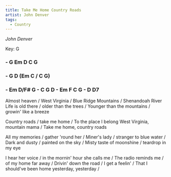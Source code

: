 ```yaml
---
title: Take Me Home Country Roads
artist: John Denver
tags: 
  - Country
---
```

*John Denver*

Key: G
### - G Em D C G 
### - G D (Em C / C G)
### - Em D/F# G - C G D - Em F C G - D D7

Almost heaven / West Virginia / Blue Ridge Mountains / Shenandoah River
Life is old there / older than the trees / Younger than the mountains / growin' like a breeze

Country roads / take me home / To the place I belong
West Virginia, mountain mama / Take me home, country roads

All my memories / gather 'round her / Miner's lady / stranger to blue water / Dark and dusty / painted on the sky / Misty taste of moonshine / teardrop in my eye

I hear her voice / in the mornin' hour she calls me /
The radio reminds me / of my home far away /
Drivin' down the road / I get a feelin' / That I should've been home yesterday, yesterday /
